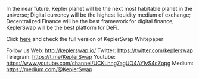In the near future,
Kepler planet will be the next most habitable planet in the universe;
Digital currency will be the highest liquidity medium of exchange;
Decentralized Finance will be the best framework for digital finance;
KeplerSwap will be the best platform for DeFi.
 
 Click [here](https://github.com/keplerswap/KeplerSwap-Core/blob/master/KeplerSwap-%20White%20Paper%20V1.0.pdf) and check the full version of KeplerSwap Whitepaper
  
   
   Follow us
   Web: http://keplerswap.io/
   Twitter: https://twitter.com/keplerswap
   Telegram: https://t.me/KeplerSwap
   Youtube: https://www.youtube.com/channel/UCKLhng7agUQ4AYIvS4cZopg 
   Medium: https://medium.com/@KeplerSwap
